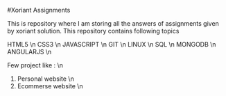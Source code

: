 #Xoriant Assignments

This is repository where I am storing all the answers of 
assignments given by xoriant solution. 
This repository contains following topics 

HTML5 \n
CSS3 \n
JAVASCRIPT \n
GIT \n
LINUX \n
SQL \n
MONGODB \n
ANGULARJS \n

Few project like : \n
1) Personal website \n
2) Ecommerse website \n




